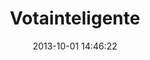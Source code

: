 ---
title: Votainteligente
date: 2013-10-01 14:46:22
img: votainteligente.png
thumb: votainteligente-thumb.png
description: Vota Inteligente es un espacio de información y comunicación entre ciudadanos y candidatos, al igual que una herramienta abierta y adaptable a todos los distintos escenarios electorales. Su objetivo principal es ayudar a resolver dudas respecto a las elecciones, abrir y explicar las propuestas de los candidatos, compararlos, escribirles dudas o inquietudes, así como también ser el lugar donde puedes encontrar a el/la candidato/a que mejor represente tus intereses individuales. Diseñado como un kit de herramientas ciudadanas, la interacción a través de sus componentes permite a la ciudadanía ejercer un rol activo más allá del acto de votar en las elecciones, abriendo otros canales de participación.
site_url: http://votainteligente.cl
status: activo
---